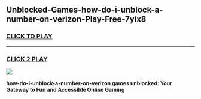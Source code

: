 
## Unblocked-Games-how-do-i-unblock-a-number-on-verizon-Play-Free-7yix8
<h3>
<a href="https://premium76.site?title=how-do-i-unblock-a-number-on-verizon&ref=18A1">CLICK TO PLAY</a></h3>
<hr>

<h3>
<a href="https://premium76.site?title=how-do-i-unblock-a-number-on-verizon&ref=18A1">CLICK 2 PLAY</a>
  
</h3>

<a href="https://premium76.site?title=how-do-i-unblock-a-number-on-verizon&ref=18A1"><img src="https://clearcache.store/games.png"></a>


**how-do-i-unblock-a-number-on-verizon games unblocked: Your Gateway to Fun and Accessible Online Gaming**
